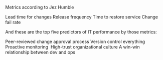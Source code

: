 Metrics according to Jez Humble

Lead time for changes
Release frequency
Time to restore service
Change fail rate

And these are the top five predictors of IT performance by those metrics:

Peer-reviewed change approval process
Version control everything
Proactive monitoring
 High-trust organizational culture
A win-win relationship between dev and ops